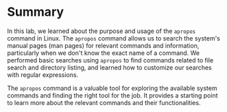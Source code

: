 # Summary

In this lab, we learned about the purpose and usage of the `apropos` command in Linux. The `apropos` command allows us to search the system's manual pages (man pages) for relevant commands and information, particularly when we don't know the exact name of a command. We performed basic searches using `apropos` to find commands related to file search and directory listing, and learned how to customize our searches with regular expressions.

The `apropos` command is a valuable tool for exploring the available system commands and finding the right tool for the job. It provides a starting point to learn more about the relevant commands and their functionalities.
